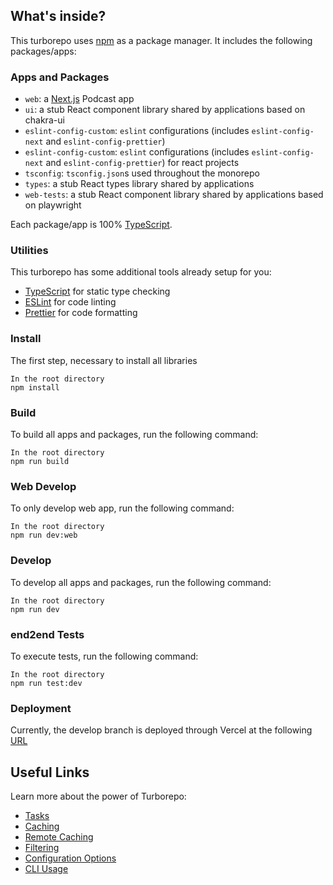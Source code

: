 ## What's inside?

This turborepo uses [npm](https://www.npmjs.com/) as a package manager. It includes the following packages/apps:

### Apps and Packages

- `web`: a [Next.js](https://nextjs.org/) Podcast app
- `ui`: a stub React component library shared by applications based on chakra-ui
- `eslint-config-custom`: `eslint` configurations (includes `eslint-config-next` and `eslint-config-prettier`)
- `eslint-config-custom`: `eslint` configurations (includes `eslint-config-next` and `eslint-config-prettier`) for react projects
- `tsconfig`: `tsconfig.json`s used throughout the monorepo
- `types`: a stub React types library shared by applications
- `web-tests`: a stub React component library shared by applications based on playwright

Each package/app is 100% [TypeScript](https://www.typescriptlang.org/).

### Utilities

This turborepo has some additional tools already setup for you:

- [TypeScript](https://www.typescriptlang.org/) for static type checking
- [ESLint](https://eslint.org/) for code linting
- [Prettier](https://prettier.io) for code formatting

### Install

The first step, necessary to install all libraries

```
In the root directory
npm install
```

### Build

To build all apps and packages, run the following command:

```
In the root directory
npm run build
```

### Web Develop

To only develop web app, run the following command:

```
In the root directory
npm run dev:web
```

### Develop

To develop all apps and packages, run the following command:

```
In the root directory
npm run dev
```

### end2end Tests

To execute tests, run the following command:

```
In the root directory
npm run test:dev
```

### Deployment

Currently, the develop branch is deployed through Vercel at the following [URL](https://wheater-up-web-git-develop-devgonzalo.vercel.app)

## Useful Links

Learn more about the power of Turborepo:

- [Tasks](https://turbo.build/repo/docs/core-concepts/monorepos/running-tasks)
- [Caching](https://turbo.build/repo/docs/core-concepts/caching)
- [Remote Caching](https://turbo.build/repo/docs/core-concepts/remote-caching)
- [Filtering](https://turbo.build/repo/docs/core-concepts/monorepos/filtering)
- [Configuration Options](https://turbo.build/repo/docs/reference/configuration)
- [CLI Usage](https://turbo.build/repo/docs/reference/command-line-reference)
